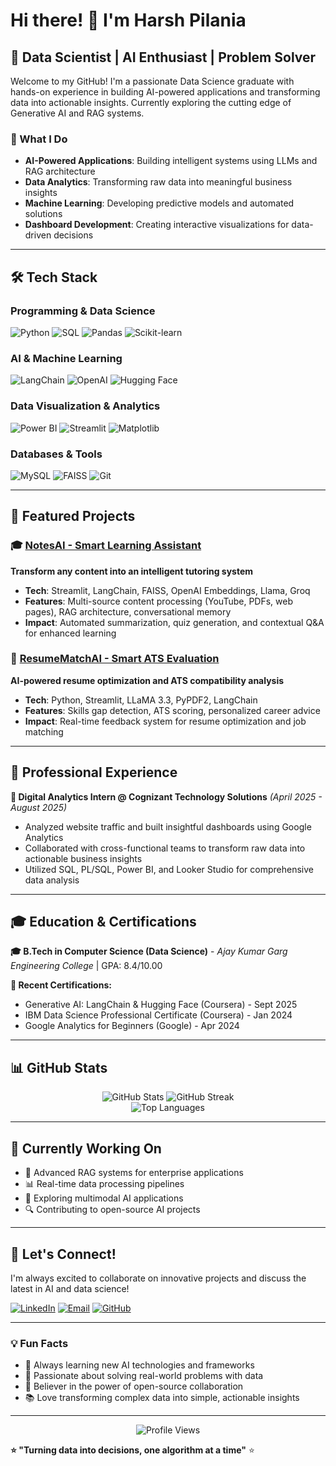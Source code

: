 # Hi there! 👋 I'm Harsh Pilania

## 🚀 Data Scientist | AI Enthusiast | Problem Solver

Welcome to my GitHub! I'm a passionate Data Science graduate with hands-on experience in building AI-powered applications and transforming data into actionable insights. Currently exploring the cutting edge of Generative AI and RAG systems.

### 🎯 What I Do
- **AI-Powered Applications**: Building intelligent systems using LLMs and RAG architecture
- **Data Analytics**: Transforming raw data into meaningful business insights
- **Machine Learning**: Developing predictive models and automated solutions
- **Dashboard Development**: Creating interactive visualizations for data-driven decisions

---

## 🛠️ Tech Stack

### Programming & Data Science
![Python](https://img.shields.io/badge/Python-3776AB?style=for-the-badge&logo=python&logoColor=white)
![SQL](https://img.shields.io/badge/SQL-4479A1?style=for-the-badge&logo=postgresql&logoColor=white)
![Pandas](https://img.shields.io/badge/Pandas-150458?style=for-the-badge&logo=pandas&logoColor=white)
![Scikit-learn](https://img.shields.io/badge/Scikit_learn-F7931E?style=for-the-badge&logo=scikit-learn&logoColor=white)

### AI & Machine Learning
![LangChain](https://img.shields.io/badge/LangChain-1C3C3C?style=for-the-badge&logo=langchain&logoColor=white)
![OpenAI](https://img.shields.io/badge/OpenAI-412991?style=for-the-badge&logo=openai&logoColor=white)
![Hugging Face](https://img.shields.io/badge/🤗_Hugging_Face-FFD21E?style=for-the-badge&logoColor=black)

### Data Visualization & Analytics
![Power BI](https://img.shields.io/badge/Power_BI-F2C811?style=for-the-badge&logo=power-bi&logoColor=black)
![Streamlit](https://img.shields.io/badge/Streamlit-FF4B4B?style=for-the-badge&logo=streamlit&logoColor=white)
![Matplotlib](https://img.shields.io/badge/Matplotlib-11557C?style=for-the-badge&logo=python&logoColor=white)

### Databases & Tools
![MySQL](https://img.shields.io/badge/MySQL-4479A1?style=for-the-badge&logo=mysql&logoColor=white)
![FAISS](https://img.shields.io/badge/FAISS-0467DF?style=for-the-badge&logo=facebook&logoColor=white)
![Git](https://img.shields.io/badge/Git-F05032?style=for-the-badge&logo=git&logoColor=white)

---

## 🌟 Featured Projects

### 🎓 [NotesAI - Smart Learning Assistant](https://github.com/harsh2115411/notesai)
**Transform any content into an intelligent tutoring system**
- **Tech**: Streamlit, LangChain, FAISS, OpenAI Embeddings, Llama, Groq
- **Features**: Multi-source content processing (YouTube, PDFs, web pages), RAG architecture, conversational memory
- **Impact**: Automated summarization, quiz generation, and contextual Q&A for enhanced learning

### 📄 [ResumeMatchAI - Smart ATS Evaluation](https://github.com/harsh2115411/resumematchai)
**AI-powered resume optimization and ATS compatibility analysis**
- **Tech**: Python, Streamlit, LLaMA 3.3, PyPDF2, LangChain
- **Features**: Skills gap detection, ATS scoring, personalized career advice
- **Impact**: Real-time feedback system for resume optimization and job matching

---

## 💼 Professional Experience

**🏢 Digital Analytics Intern @ Cognizant Technology Solutions** *(April 2025 - August 2025)*
- Analyzed website traffic and built insightful dashboards using Google Analytics
- Collaborated with cross-functional teams to transform raw data into actionable business insights
- Utilized SQL, PL/SQL, Power BI, and Looker Studio for comprehensive data analysis

---

## 🎓 Education & Certifications

**🎓 B.Tech in Computer Science (Data Science)** - *Ajay Kumar Garg Engineering College* | GPA: 8.4/10.00

**📜 Recent Certifications:**
- Generative AI: LangChain & Hugging Face (Coursera) - Sept 2025
- IBM Data Science Professional Certificate (Coursera) - Jan 2024
- Google Analytics for Beginners (Google) - Apr 2024

---

## 📊 GitHub Stats

<div align="center">
  <img src="https://github-readme-stats.vercel.app/api?username=harsh2115411&show_icons=true&theme=radical&count_private=true" alt="GitHub Stats" />
  <img src="https://github-readme-streak-stats.herokuapp.com/?user=harsh2115411&theme=radical" alt="GitHub Streak" />
</div>

<div align="center">
  <img src="https://github-readme-stats.vercel.app/api/top-langs/?username=harsh2115411&layout=compact&theme=radical" alt="Top Languages" />
</div>

---

## 🎯 Currently Working On

- 🤖 Advanced RAG systems for enterprise applications
- 📊 Real-time data processing pipelines
- 🧠 Exploring multimodal AI applications
- 🔍 Contributing to open-source AI projects

---

## 🤝 Let's Connect!

I'm always excited to collaborate on innovative projects and discuss the latest in AI and data science!

[![LinkedIn](https://img.shields.io/badge/LinkedIn-0077B5?style=for-the-badge&logo=linkedin&logoColor=white)](https://linkedin.com/in/harsh-pilania)
[![Email](https://img.shields.io/badge/Email-D14836?style=for-the-badge&logo=gmail&logoColor=white)](mailto:harshpilania2001@gmail.com)
[![GitHub](https://img.shields.io/badge/GitHub-100000?style=for-the-badge&logo=github&logoColor=white)](https://github.com/harsh2115411)

---

### 💡 Fun Facts
- 🌱 Always learning new AI technologies and frameworks
- 🎯 Passionate about solving real-world problems with data
- 🚀 Believer in the power of open-source collaboration
- 📚 Love transforming complex data into simple, actionable insights

---

<div align="center">
  <img src="https://komarev.com/ghpvc/?username=harsh2115411&label=Profile%20views&color=0e75b6&style=flat" alt="Profile Views" />
</div>

**⭐ "Turning data into decisions, one algorithm at a time"** ⭐
